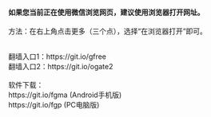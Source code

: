 <h4>如果您当前正在使用微信浏览网页，建议使用浏览器打开网址。</h4>
<p>方法：在右上角点击更多（三个点），选择“在浏览器打开”即可。</p>
</br>
翻墙入口1：<a>https://git.io/gfree</a>
</br>
翻墙入口2：<a>https://git.io/ogate2</a>
</br>
</br>
软件下载：
</br><a>https://git.io/fgma</a> (Android手机版)
</br><a>https://git.io/fgp</a> (PC电脑版)
